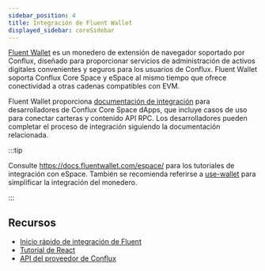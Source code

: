 ```yaml
---
sidebar_position: 4
title: Integración de Fluent Wallet
displayed_sidebar: coreSidebar
---
```


[Fluent Wallet](https://fluentwallet.com/) es un monedero de extensión de navegador soportado por Conflux, diseñado para proporcionar servicios de administración de activos digitales convenientes y seguros para los usuarios de Conflux. Fluent Wallet soporta Conflux Core Space y eSpace al mismo tiempo que ofrece conectividad a otras cadenas compatibles con EVM.

Fluent Wallet proporciona [documentación de integración](https://docs.fluentwallet.com/ux/) para desarrolladores de Conflux Core Space dApps, que incluye casos de uso para conectar carteras y contenido API RPC. Los desarrolladores pueden completar el proceso de integración siguiendo la documentación relacionada.

:::tip

Consulte https://docs.fluentwallet.com/espace/ para los tutoriales de integración con eSpace. También se recomienda referirse a [use-wallet](../../general/build/tools/use-wallet.md) para simplificar la integración del monedero.

:::

## Recursos

- [Inicio rápido de integración de Fluent](https://docs.fluentwallet.com/ux/get-started/set-up-dev-environment/)
- [Tutorial de React](https://docs.fluentwallet.com/ux/category/tutorials/)
- [API del proveedor de Conflux](https://docs.fluentwallet.com/ux/reference/provider-api/)
